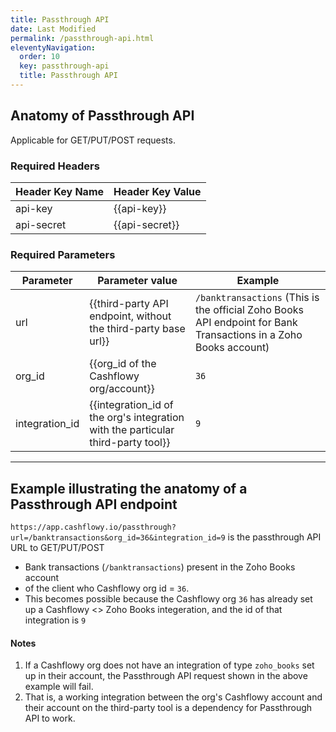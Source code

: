 ```yaml
---
title: Passthrough API
date: Last Modified 
permalink: /passthrough-api.html
eleventyNavigation:
  order: 10
  key: passthrough-api
  title: Passthrough API
---
```

## Anatomy of Passthrough API

Applicable for GET/PUT/POST requests.

### Required Headers
| **Header Key Name** | **Header Key Value** |
|---------------------|-----------------------|
| api-key             | {{api-key}}           |
| api-secret          | {{api-secret}}        |

### Required Parameters
| **Parameter**  | **Parameter value**                                                              | **Example**                                                                                                      |
|----------------|----------------------------------------------------------------------------------|------------------------------------------------------------------------------------------------------------------|
| url            | {{third-party API endpoint, without the third-party base url}}                   | `/banktransactions` (This is the official Zoho Books API endpoint for Bank Transactions in a Zoho Books account) |
| org_id         | {{org_id of the Cashflowy org/account}}                                          | `36`                                                                                                             |
| integration_id | {{integration_id of the org's integration with the particular third-party tool}} | `9`                                                                                                              |

---
## Example illustrating the anatomy of a Passthrough API endpoint
`https://app.cashflowy.io/passthrough?url=/banktransactions&org_id=36&integration_id=9` is the passthrough API URL to GET/PUT/POST
* Bank transactions (`/banktransactions`) present in the Zoho Books account
* of the client who Cashflowy org id = `36`.
* This becomes possible because the Cashflowy org `36` has already set up a Cashflowy <> Zoho Books integeration, and the id of that integration is `9`

#### Notes
1. If a Cashflowy org does not have an integration of type `zoho_books` set up in their account, the Passthrough API request shown in the above example will fail. 
2. That is, a working integration between the org's Cashflowy account and their account on the third-party tool is a dependency for Passthrough API to work.